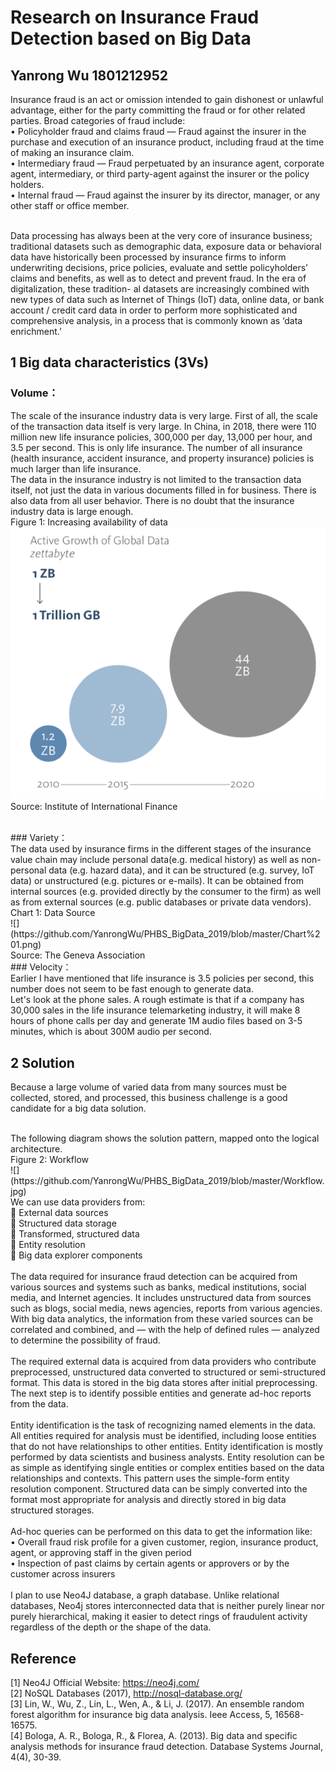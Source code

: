 # Research on Insurance Fraud Detection based on Big Data
## Yanrong Wu 1801212952
Insurance fraud is an act or omission intended to gain dishonest or unlawful advantage, either for the party committing the fraud or for other related parties. Broad categories of fraud include:
<br>
•	Policyholder fraud and claims fraud — Fraud against the insurer in the purchase and execution of an insurance product, including fraud at the time of making an insurance claim.
<br>
•	Intermediary fraud — Fraud perpetuated by an insurance agent, corporate agent, intermediary, or third party-agent against the insurer or the policy holders.
<br>
•	Internal fraud — Fraud against the insurer by its director, manager, or any other staff or office member.

<br>
Data processing has always been at the very core of insurance business; traditional datasets such as demographic data, exposure data or behavioral data have historically been processed by insurance firms to inform underwriting decisions, price policies, evaluate and settle policyholders’ claims and benefits, as well as to detect and prevent fraud. In the era of digitalization, these tradition- al datasets are increasingly combined with new types of data such as Internet of Things (IoT) data, online data, or bank account / credit card data in order to perform more sophisticated and comprehensive analysis, in a process that is commonly known as ‘data enrichment.’ 
<br>

## 1 Big data characteristics (3Vs)
### Volume：
The scale of the insurance industry data is very large. First of all, the scale of the transaction data itself is very large.
In China, in 2018, there were 110 million new life insurance policies, 300,000 per day, 13,000 per hour, and 3.5 per second. This is only life insurance. The number of all insurance (health insurance, accident insurance, and property insurance) policies is much larger than life insurance.
<br>
The data in the insurance industry is not limited to the transaction data itself, not just the data in various documents filled in for business. There is also data from all user behavior. There is no doubt that the insurance industry data is large enough.
<br>
Figure 1: Increasing availability of data
<br>
![](https://github.com/YanrongWu/PHBS_BigData_2019/blob/master/Figure%201.png)
<br>
Source: Institute of International Finance

<br>
### Variety：
<br>
The data used by insurance firms in the different stages of the insurance value chain may include personal data(e.g. medical history) as well as non-personal data (e.g. hazard data), and it can be structured (e.g. survey, IoT data) or unstructured (e.g. pictures or e-mails). It can be obtained from internal sources (e.g. provided directly by the consumer to the firm) as well as from external sources (e.g. public databases or private data vendors). 
<br>
Chart 1: Data Source
<br>
![](https://github.com/YanrongWu/PHBS_BigData_2019/blob/master/Chart%201.png)
<br>
Source: The Geneva Association

<br>
### Velocity：
<br>
Earlier I have mentioned that life insurance is 3.5 policies per second, this number does not seem to be fast enough to generate data.
<br>
Let's look at the phone sales. A rough estimate is that if a company has 30,000 sales in the life insurance telemarketing industry, it will make 8 hours of phone calls per day and generate 1M audio files based on 3-5 minutes, which is about 300M audio per second.
<br>

## 2 Solution
Because a large volume of varied data from many sources must be collected, stored, and processed, this business challenge is a good candidate for a big data solution.

<br>
The following diagram shows the solution pattern, mapped onto the logical architecture.
<br>
Figure 2: Workflow
<br>
![](https://github.com/YanrongWu/PHBS_BigData_2019/blob/master/Workflow.jpg)
<br>
We can use data providers from:
<br>
	External data sources
<br>
	Structured data storage
<br>
	Transformed, structured data
<br>
	Entity resolution
<br>
	Big data explorer components
<br>
<br>
The data required for insurance fraud detection can be acquired from various sources and systems such as banks, medical institutions, social media, and Internet agencies. It includes unstructured data from sources such as blogs, social media, news agencies, reports from various agencies. With big data analytics, the information from these varied sources can be correlated and combined, and — with the help of defined rules — analyzed to determine the possibility of fraud.
<br>
<br>
The required external data is acquired from data providers who contribute preprocessed, unstructured data converted to structured or semi-structured format. This data is stored in the big data stores after initial preprocessing. The next step is to identify possible entities and generate ad-hoc reports from the data.
<br>
<br>
Entity identification is the task of recognizing named elements in the data. All entities required for analysis must be identified, including loose entities that do not have relationships to other entities. Entity identification is mostly performed by data scientists and business analysts. Entity resolution can be as simple as identifying single entities or complex entities based on the data relationships and contexts. This pattern uses the simple-form entity resolution component.
Structured data can be simply converted into the format most appropriate for analysis and directly stored in big data structured storages.
<br>
<br>
Ad-hoc queries can be performed on this data to get the information like:
<br>
•	Overall fraud risk profile for a given customer, region, insurance product, agent, or approving staff in the given period
<br>
•	Inspection of past claims by certain agents or approvers or by the customer across insurers
<br>
<br>
I plan to use Neo4J database, a graph database. Unlike relational databases, Neo4j stores interconnected data that is neither purely linear nor purely hierarchical, making it easier to detect rings of fraudulent activity regardless of the depth or the shape of the data.
<br>

## Reference
[1] Neo4J Official Website: https://neo4j.com/
<br>
[2] NoSQL Databases (2017), http://nosql-database.org/
<br>
[3] Lin, W., Wu, Z., Lin, L., Wen, A., & Li, J. (2017). An ensemble random forest algorithm for insurance big data analysis. Ieee Access, 5, 16568-16575.
<br>
[4] Bologa, A. R., Bologa, R., & Florea, A. (2013). Big data and specific analysis methods for insurance fraud detection. Database Systems Journal, 4(4), 30-39.
